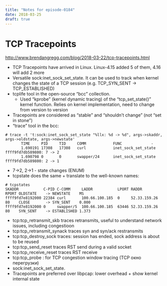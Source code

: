 ```yaml
---
title: "Notes for episode-0184"
date: 2018-03-25
draft: true
---
```


# TCP Tracepoints 
http://www.brendangregg.com/blog/2018-03-22/tcp-tracepoints.html

- TCP Tracepoints have arrived in Linux. Linux-4.15 added 5 of them, 4.16 will add 2 more
- Versatile sock:inet_sock_set_state. It can be used to track when kernel changes the state of a TCP session (e.g. TCP_SYN_SENT -> TCP_ESTABLISHED)
- tcplife tool in the open-source “bcc” collection. 
    - Used “kprobe” (kernel dynamic tracing) of the “tcp_set_state()” kernel function. Relies on kernel implementation, need to change from version to version
- Tracepoints are considered as “stable” and “shouldn’t change” (not “set in stone”)
- “trace” tool in the bcc: 


```
# trace -t 't:sock:inet_sock_set_state "%llx: %d -> %d", args->skaddr, args->oldstate, args->newstate'
       TIME     PID     TID     COMM            FUNC             -
       1.690191 17308   17308   curl            inet_sock_set_state ffff9fd7db589800: 7 -> 2
       1.690798 0       0       swapper/24      inet_sock_set_state ffff9fd7db589800: 2 -> 1
```


- 7->2, 2->1 - state changes (ENUM)
- tcpstate does the same + translate to the well-known names: 


```
# tcpstates
SKADDR           C-PID C-COMM     LADDR           LPORT RADDR         RPORT OLDSTATE    -> NEWSTATE    MS
ffff9fd7e8192000 22384 curl       100.66.100.185  0     52.33.159.26  80    CLOSE       -> SYN_SENT    0.000
ffff9fd7e8192000 0     swapper/5  100.66.100.185  63446 52.33.159.26  80    SYN_SENT    -> ESTABLISHED 1.373
```


- tcp:tcp_retransmit_skb traces retransmits, useful to understand network issues, including congestioon
- tcp:tcp_retransmit_synack traces syn and syn/ack restransmits
- tcp:tcp_destroy_sock traces: session has ended, sock address is about to be reused
- tcp:tcp_send_reset traces RST send during a valid socket 
- tcp:tcp_receive_reset traces RST receive
- tcp:tcp_probe : for TCP congestion window tracing (TCP окно перегрузки)
- sock:inet_sock_set_state.
- Tracepoints are preferred over libpcap: lower overhead + show kernel internal state





